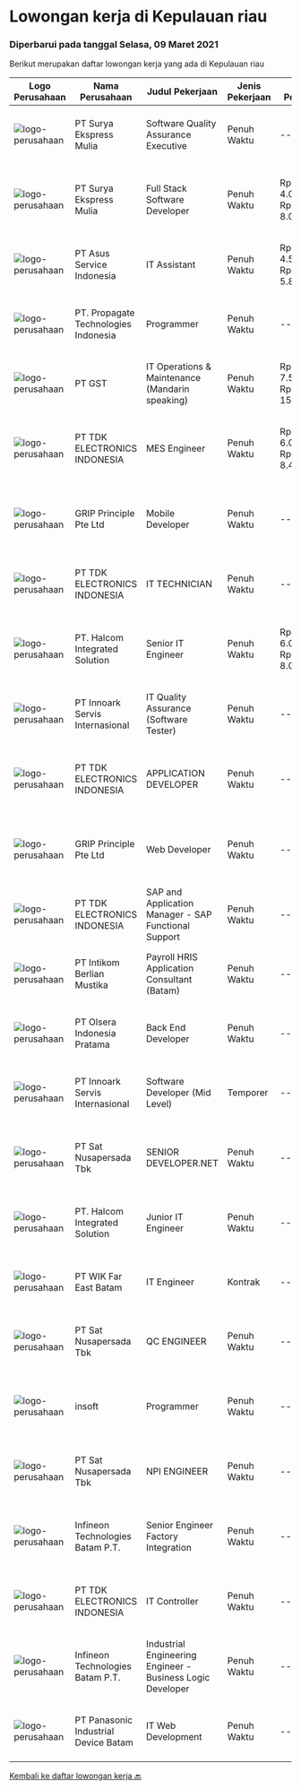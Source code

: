 
  # Lowongan kerja di Kepulauan riau

  ### Diperbarui pada tanggal Selasa, 09 Maret 2021

  Berikut merupakan daftar lowongan kerja yang ada di Kepulauan riau

  |Logo Perusahaan | Nama Perusahaan | Judul Pekerjaan | Jenis Pekerjaan | Gaji Pekerjaan | Lokasi | Deskripsi | Tanggal diunggah | Pranala |
  | -------------- | --------------- | --------------- | --------- | --------- | -------------- | ------- | ----------- | ----------- |
  |![logo-perusahaan](https://us.123rf.com/450wm/pavelstasevich/pavelstasevich1811/pavelstasevich181101027/112815900-stock-vector-no-image-available-icon-flat-vector.jpg?ver=6)|PT Surya Ekspress Mulia|Software Quality Assurance Executive|Penuh Waktu|---|Kepulauan Riau|Responsibilities: Review and update functional and design requirements and use cases Backend database testing in including validating stored...|Senin, 08 Maret 2021|https://www.jobstreet.co.id/id/job/software-quality-assurance-executive-3476147?token=0~f4901fc1-5902-40e9-9a80-e74dcb431099&sectionRank=1&jobId=jobstreet-id-job-3476147|
|![logo-perusahaan](https://us.123rf.com/450wm/pavelstasevich/pavelstasevich1811/pavelstasevich181101027/112815900-stock-vector-no-image-available-icon-flat-vector.jpg?ver=6)|PT Surya Ekspress Mulia|Full Stack Software Developer|Penuh Waktu|Rp. 4.000.000-Rp. 8.000.000|Kepulauan Riau|Responsibilities: As part of our growing software development team in Indonesia, you will be primarily involved in: Development of web applications...|Senin, 08 Maret 2021|https://www.jobstreet.co.id/id/job/full-stack-software-developer-3476150?token=0~f4901fc1-5902-40e9-9a80-e74dcb431099&sectionRank=2&jobId=jobstreet-id-job-3476150|
|![logo-perusahaan](https://image-service-cdn.seek.com.au/94e9e810cad51631a0d1c8798f92e46be5047162/ee4dce1061f3f616224767ad58cb2fc751b8d2dc)|PT Asus Service Indonesia|IT Assistant|Penuh Waktu|Rp. 4.500.000-Rp. 5.850.000|Batam|Candidate must possess at least Bachelor's Degree in Computer Science/Information Technology or equivalent. Required language(s): Bahasa Indonesia,...|Jumat, 05 Maret 2021|https://www.jobstreet.co.id/id/job/it-assistant-3474642?token=0~f4901fc1-5902-40e9-9a80-e74dcb431099&sectionRank=3&jobId=jobstreet-id-job-3474642|
|![logo-perusahaan](https://us.123rf.com/450wm/pavelstasevich/pavelstasevich1811/pavelstasevich181101027/112815900-stock-vector-no-image-available-icon-flat-vector.jpg?ver=6)|PT. Propagate Technologies Indonesia|Programmer|Penuh Waktu|---|Batam|Candidate must possess at least Bachelor's Degree in Computer Science/Information Technology or equivalent. At least 2 Year(s) of working experience...|Jumat, 05 Maret 2021|https://www.jobstreet.co.id/id/job/programmer-3466629?token=0~f4901fc1-5902-40e9-9a80-e74dcb431099&sectionRank=4&jobId=jobstreet-id-job-3466629|
|![logo-perusahaan](https://us.123rf.com/450wm/pavelstasevich/pavelstasevich1811/pavelstasevich181101027/112815900-stock-vector-no-image-available-icon-flat-vector.jpg?ver=6)|PT GST|IT Operations & Maintenance (Mandarin speaking)|Penuh Waktu|Rp. 7.500.000-Rp. 15.000.000|Kepulauan Riau|Installation/ Configuration/ Troubleshoot Fiber Optic, Routers, Switches and other devices Familiar with Networking System, comfortable with Server...|Sabtu, 06 Maret 2021|https://www.jobstreet.co.id/id/job/it-operations-maintenance-mandarin-speaking-3475210?token=0~f4901fc1-5902-40e9-9a80-e74dcb431099&sectionRank=5&jobId=jobstreet-id-job-3475210|
|![logo-perusahaan](https://image-service-cdn.seek.com.au/06fc1b1a35685ed89d33f0bae42945089dafdcbc/ee4dce1061f3f616224767ad58cb2fc751b8d2dc)|PT TDK ELECTRONICS INDONESIA|MES Engineer|Penuh Waktu|Rp. 6.000.000-Rp. 8.400.000|Batam|Perform business process analysis – elaborate strategies and plans for product implementation Understand the specific customer requirements and map...|Kamis, 04 Maret 2021|https://www.jobstreet.co.id/id/job/mes-engineer-3473813?token=0~f4901fc1-5902-40e9-9a80-e74dcb431099&sectionRank=6&jobId=jobstreet-id-job-3473813|
|![logo-perusahaan](https://image-service-cdn.seek.com.au/db7c2c9e625e61146670882a0e1dcf442b8f74a8/ee4dce1061f3f616224767ad58cb2fc751b8d2dc)|GRIP Principle Pte Ltd|Mobile Developer|Penuh Waktu|---|Batam|WHAT YOU WILL LEARN Strengthen your full-stack programming skills You'll learn how to write clean code by adhering to our programming best practices...|Jumat, 05 Maret 2021|https://www.jobstreet.co.id/id/job/mobile-developer-3466232?token=0~f4901fc1-5902-40e9-9a80-e74dcb431099&sectionRank=7&jobId=jobstreet-id-job-3466232|
|![logo-perusahaan](https://image-service-cdn.seek.com.au/06fc1b1a35685ed89d33f0bae42945089dafdcbc/ee4dce1061f3f616224767ad58cb2fc751b8d2dc)|PT TDK ELECTRONICS INDONESIA|IT TECHNICIAN|Penuh Waktu|---|Batam|Responsibilities:·        Maintenance of computer hardware and accessories.·        Deployment of Operating Systems as well as and software...|Kamis, 04 Maret 2021|https://www.jobstreet.co.id/id/job/it-technician-3473783?token=0~f4901fc1-5902-40e9-9a80-e74dcb431099&sectionRank=8&jobId=jobstreet-id-job-3473783|
|![logo-perusahaan](https://image-service-cdn.seek.com.au/9a489197ba12362300385f698e34d15c58e3c340/ee4dce1061f3f616224767ad58cb2fc751b8d2dc)|PT. Halcom Integrated Solution|Senior IT Engineer|Penuh Waktu|Rp. 6.000.000-Rp. 8.000.000|Batam|Tanggung Jawab : Membuat proposal solusi untuk kebutuhan IT di customer Melakukan implementasi project-based IT di customer Melakukan demo produk /...|Jumat, 05 Maret 2021|https://www.jobstreet.co.id/id/job/senior-it-engineer-3466767?token=0~f4901fc1-5902-40e9-9a80-e74dcb431099&sectionRank=9&jobId=jobstreet-id-job-3466767|
|![logo-perusahaan](https://image-service-cdn.seek.com.au/42fbf21ac6c754ae349c9ad8b5492f5e88d4f2e7/ee4dce1061f3f616224767ad58cb2fc751b8d2dc)|PT Innoark Servis Internasional|IT Quality Assurance (Software Tester)|Penuh Waktu|---|Batam|This position will only for a short term, contract for 6 months Candidate must possess at least Bachelor's Degree in Computer Science/Information...|Rabu, 03 Maret 2021|https://www.jobstreet.co.id/id/job/it-quality-assurance-software-tester-3472501?token=0~f4901fc1-5902-40e9-9a80-e74dcb431099&sectionRank=10&jobId=jobstreet-id-job-3472501|
|![logo-perusahaan](https://image-service-cdn.seek.com.au/06fc1b1a35685ed89d33f0bae42945089dafdcbc/ee4dce1061f3f616224767ad58cb2fc751b8d2dc)|PT TDK ELECTRONICS INDONESIA|APPLICATION DEVELOPER|Penuh Waktu|---|Batam|Development of software applications utilizing project management best practices. Implementation of processes design in application with reference to...|Kamis, 04 Maret 2021|https://www.jobstreet.co.id/id/job/application-developer-3473774?token=0~f4901fc1-5902-40e9-9a80-e74dcb431099&sectionRank=11&jobId=jobstreet-id-job-3473774|
|![logo-perusahaan](https://image-service-cdn.seek.com.au/db7c2c9e625e61146670882a0e1dcf442b8f74a8/ee4dce1061f3f616224767ad58cb2fc751b8d2dc)|GRIP Principle Pte Ltd|Web Developer|Penuh Waktu|---|Batam|WHAT YOU WILL LEARN Strengthen your full-stack programming skills You'll learn how to write clean code by adhering to our programming best practices...|Rabu, 03 Maret 2021|https://www.jobstreet.co.id/id/job/web-developer-3464107?token=0~f4901fc1-5902-40e9-9a80-e74dcb431099&sectionRank=12&jobId=jobstreet-id-job-3464107|
|![logo-perusahaan](https://image-service-cdn.seek.com.au/06fc1b1a35685ed89d33f0bae42945089dafdcbc/ee4dce1061f3f616224767ad58cb2fc751b8d2dc)|PT TDK ELECTRONICS INDONESIA|SAP and Application Manager - SAP Functional Support|Penuh Waktu|---|Batam|Responsibilities: Project roll out support for software development and global system changes. Propose and implement process improvement and...|Kamis, 04 Maret 2021|https://www.jobstreet.co.id/id/job/sap-and-application-manager-sap-functional-support-3473801?token=0~f4901fc1-5902-40e9-9a80-e74dcb431099&sectionRank=13&jobId=jobstreet-id-job-3473801|
|![logo-perusahaan](https://image-service-cdn.seek.com.au/b347a5db7bae44fc4f1840dce250ff7e192c56cb/ee4dce1061f3f616224767ad58cb2fc751b8d2dc)|PT Intikom Berlian Mustika|Payroll HRIS Application Consultant (Batam)|Penuh Waktu|---|Batam|Requirements: Bachelor Degree / Master Degree in Accounting / Management / Finance / Industrial Engineering / System Information / SDM or other...|Rabu, 03 Maret 2021|https://www.jobstreet.co.id/id/job/payroll-hris-application-consultant-batam-3472768?token=0~f4901fc1-5902-40e9-9a80-e74dcb431099&sectionRank=14&jobId=jobstreet-id-job-3472768|
|![logo-perusahaan](https://image-service-cdn.seek.com.au/2f0e75280d5afde20d4738d24fb9f8ccf242d1dd/ee4dce1061f3f616224767ad58cb2fc751b8d2dc)|PT Olsera Indonesia Pratama|Back End Developer|Penuh Waktu|---|Batam|Responsibilities: Development in an AGILE environment Create good product with accessibility and security compliance Create good product with...|Senin, 01 Maret 2021|https://www.jobstreet.co.id/id/job/back-end-developer-3463323?token=0~f4901fc1-5902-40e9-9a80-e74dcb431099&sectionRank=15&jobId=jobstreet-id-job-3463323|
|![logo-perusahaan](https://image-service-cdn.seek.com.au/42fbf21ac6c754ae349c9ad8b5492f5e88d4f2e7/ee4dce1061f3f616224767ad58cb2fc751b8d2dc)|PT Innoark Servis Internasional|Software Developer (Mid Level)|Temporer|---|Batam|This position only for Short-term contract which is six (6) months. Responsibilities: Working on project-based requirements Providing solution for...|Rabu, 03 Maret 2021|https://www.jobstreet.co.id/id/job/software-developer-mid-level-3472493?token=0~f4901fc1-5902-40e9-9a80-e74dcb431099&sectionRank=16&jobId=jobstreet-id-job-3472493|
|![logo-perusahaan](https://image-service-cdn.seek.com.au/cdb9ed79cc2a1e8e2728f5f222b6bb14bdb8265e/ee4dce1061f3f616224767ad58cb2fc751b8d2dc)|PT Sat Nusapersada Tbk|SENIOR DEVELOPER.NET|Penuh Waktu|---|Batam|Requirements: University/Diploma degree, majoring in IT/Computer Science; Able to operate Microsoft NET programming (ASP.NET, C#, API), Microsoft SQL...|Rabu, 03 Maret 2021|https://www.jobstreet.co.id/id/job/senior-developer-net-3463701?token=0~f4901fc1-5902-40e9-9a80-e74dcb431099&sectionRank=17&jobId=jobstreet-id-job-3463701|
|![logo-perusahaan](https://image-service-cdn.seek.com.au/9a489197ba12362300385f698e34d15c58e3c340/ee4dce1061f3f616224767ad58cb2fc751b8d2dc)|PT. Halcom Integrated Solution|Junior IT Engineer|Penuh Waktu|---|Batam|Tanggung Jawab : Melakukan implementasi project-based (Network / Server ) di customer Mengidentifikasi masalah teknis di customer dan pemecahannya...|Rabu, 24 Februari 2021|https://www.jobstreet.co.id/id/job/junior-it-engineer-3466771?token=0~f4901fc1-5902-40e9-9a80-e74dcb431099&sectionRank=18&jobId=jobstreet-id-job-3466771|
|![logo-perusahaan](https://image-service-cdn.seek.com.au/dabe7a184517d15247397fd4b211b01daa5eb07f/ee4dce1061f3f616224767ad58cb2fc751b8d2dc)|PT WIK Far East Batam|IT Engineer|Kontrak|---|Batam|Candidate must possess at least Bachelor's Degree in Engineering (Computer/Telecommunication), Computer Science/Information Technology or equivalent....|Rabu, 24 Februari 2021|https://www.jobstreet.co.id/id/job/it-engineer-3466693?token=0~f4901fc1-5902-40e9-9a80-e74dcb431099&sectionRank=19&jobId=jobstreet-id-job-3466693|
|![logo-perusahaan](https://image-service-cdn.seek.com.au/cdb9ed79cc2a1e8e2728f5f222b6bb14bdb8265e/ee4dce1061f3f616224767ad58cb2fc751b8d2dc)|PT Sat Nusapersada Tbk|QC ENGINEER|Penuh Waktu|---|Batam|Job Description: On-site quality management and delivery quality management in the production process of mobile phones and routes Collate quality data...|Senin, 22 Februari 2021|https://www.jobstreet.co.id/id/job/qc-engineer-3463717?token=0~f4901fc1-5902-40e9-9a80-e74dcb431099&sectionRank=20&jobId=jobstreet-id-job-3463717|
|![logo-perusahaan](https://image-service-cdn.seek.com.au/66094247a0ae6e5db0e8ba62e7af9ac66dbd2a23/ee4dce1061f3f616224767ad58cb2fc751b8d2dc)|insoft|Programmer|Penuh Waktu|---|Batam|-Pengalaman Minimal 2 Tahun-Mampu bekerja dalam tim-Mampu bekerja dibawah tekanan- Bisa monitoring dan fix Bug-Full time penempatan di Batam-Menguasai...|Kamis, 25 Februari 2021|https://www.jobstreet.co.id/id/job/programmer-3467635?token=0~f4901fc1-5902-40e9-9a80-e74dcb431099&sectionRank=21&jobId=jobstreet-id-job-3467635|
|![logo-perusahaan](https://image-service-cdn.seek.com.au/cdb9ed79cc2a1e8e2728f5f222b6bb14bdb8265e/ee4dce1061f3f616224767ad58cb2fc751b8d2dc)|PT Sat Nusapersada Tbk|NPI ENGINEER|Penuh Waktu|---|Batam|Job Description: To lead &amp; drive all NPI activities within the plant Prepare plans for NPI projects, and coordinate with all stakeholders...|Senin, 22 Februari 2021|https://www.jobstreet.co.id/id/job/npi-engineer-3463724?token=0~f4901fc1-5902-40e9-9a80-e74dcb431099&sectionRank=22&jobId=jobstreet-id-job-3463724|
|![logo-perusahaan](https://image-service-cdn.seek.com.au/14f42c0280ce1186e0295310777a6ff18d11ed40/ee4dce1061f3f616224767ad58cb2fc751b8d2dc)|Infineon Technologies Batam P.T.|Senior Engineer Factory Integration|Penuh Waktu|---|Batam|Part of your life. Part of tomorrow.We make life easier, safer and greener - with technology that achieves more, consumes less and is accessible to...|Jumat, 19 Februari 2021|https://www.jobstreet.co.id/id/job/senior-engineer-factory-integration-8361290/origin/sg?token=0~f4901fc1-5902-40e9-9a80-e74dcb431099&sectionRank=23&jobId=jobstreet-sg-job-8361290|
|![logo-perusahaan](https://image-service-cdn.seek.com.au/06fc1b1a35685ed89d33f0bae42945089dafdcbc/ee4dce1061f3f616224767ad58cb2fc751b8d2dc)|PT TDK ELECTRONICS INDONESIA|IT Controller|Penuh Waktu|---|Batam|Candidate must possess at least Bachelor's Degree in Computer Science/Information Technology or equivalent. ITIL/COBIT, PMP or similar Candidate with...|Senin, 15 Februari 2021|https://www.jobstreet.co.id/id/job/it-controller-3458494?token=0~f4901fc1-5902-40e9-9a80-e74dcb431099&sectionRank=24&jobId=jobstreet-id-job-3458494|
|![logo-perusahaan](https://image-service-cdn.seek.com.au/14f42c0280ce1186e0295310777a6ff18d11ed40/ee4dce1061f3f616224767ad58cb2fc751b8d2dc)|Infineon Technologies Batam P.T.|Industrial Engineering Engineer - Business Logic Developer|Penuh Waktu|---|Batam|Part of your life. Part of tomorrow.We make life easier, safer and greener - with technology that achieves more, consumes less and is accessible to...|Jumat, 19 Februari 2021|https://www.jobstreet.co.id/id/job/industrial-engineering-engineer-business-logic-developer-8361249/origin/sg?token=0~f4901fc1-5902-40e9-9a80-e74dcb431099&sectionRank=25&jobId=jobstreet-sg-job-8361249|
|![logo-perusahaan](https://image-service-cdn.seek.com.au/f42ecbbabe32628e30631ea411e30252b19c502b/ee4dce1061f3f616224767ad58cb2fc751b8d2dc)|PT Panasonic Industrial Device Batam|IT Web Development|Penuh Waktu|---|Batam|- Education Background Diploma Degree (D3), majoring Technoligy Information/Computer- Have a minimum of 3 years experience as Web Development and...|Senin, 08 Februari 2021|https://www.jobstreet.co.id/id/job/it-web-development-3453003?token=0~f4901fc1-5902-40e9-9a80-e74dcb431099&sectionRank=26&jobId=jobstreet-id-job-3453003|


  [Kembali ke daftar lowongan kerja 🔙](../README.md#daftar-lowongan-kerja)
  